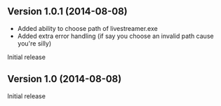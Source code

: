 Version 1.0.1 (2014-08-08)
------------------------

- Added ability to choose path of livestreamer.exe
- Added extra error handling (if say you choose an invalid path cause you're silly)

Initial release

Version 1.0 (2014-08-08)
------------------------

Initial release
